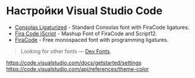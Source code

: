 # Настройки Visual Studio Code
- [Consolas Ligaturized](https://github.com/somq/consolas-ligaturized) - Standard Consolas font with FiraCode ligatures.
- [Fira Code iScript](https://github.com/kencrocken/FiraCodeiScript) - Mashup Font of FiraCode and Script12.
- [FiraCode](https://github.com/tonsky/FiraCode) - Free monospaced font with programming ligatures.
> Looking for other fonts — [Dev Fonts](https://devfonts.gafi.dev/).


https://code.visualstudio.com/docs/getstarted/settings
https://code.visualstudio.com/api/references/theme-color
